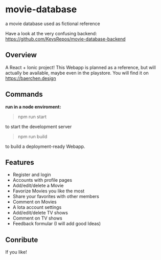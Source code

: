 # movie-database
a movie database used as fictional reference

Have a look at the very confusing backend: https://github.com/KevsRepos/movie-database-backend

## Overview ##
A React + Ionic project! This Webapp is planned as a reference, but will actually be available, maybe even in the playstore. You will find it on https://baerchen.design

## Commands

**run in a node enviroment:**

> npm run start

to start the development server

> npm run build

to build a deployment-ready Webapp.

## Features
- Register and login
- Accounts with profile pages
- Add/edit/delete a Movie
- Favorize Movies you like the most
- Share your favorites with other members
- Comment on Movies
- A lota account settings
- Add/edit/delete TV shows
- Comment on TV shows
- Feedback formular (I will add good Ideas)

## Conribute
If you like!
